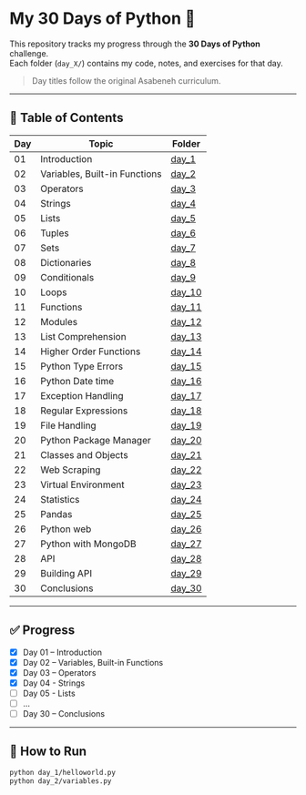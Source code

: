 # My 30 Days of Python 🐍

This repository tracks my progress through the **30 Days of Python** challenge.  
Each folder (`day_X/`) contains my code, notes, and exercises for that day.

> Day titles follow the original Asabeneh curriculum.

---

## 📅 Table of Contents

| Day | Topic                         | Folder             |
| --- | ----------------------------- | ------------------ |
| 01  | Introduction                  | [day_1](./day_1)   |
| 02  | Variables, Built-in Functions | [day_2](./day_2)   |
| 03  | Operators                     | [day_3](./day_3)   |
| 04  | Strings                       | [day_4](./day_4)   |
| 05  | Lists                         | [day_5](./day_5)   |
| 06  | Tuples                        | [day_6](./day_6)   |
| 07  | Sets                          | [day_7](./day_7)   |
| 08  | Dictionaries                  | [day_8](./day_8)   |
| 09  | Conditionals                  | [day_9](./day_9)   |
| 10  | Loops                         | [day_10](./day_10) |
| 11  | Functions                     | [day_11](./day_11) |
| 12  | Modules                       | [day_12](./day_12) |
| 13  | List Comprehension            | [day_13](./day_13) |
| 14  | Higher Order Functions        | [day_14](./day_14) |
| 15  | Python Type Errors            | [day_15](./day_15) |
| 16  | Python Date time              | [day_16](./day_16) |
| 17  | Exception Handling            | [day_17](./day_17) |
| 18  | Regular Expressions           | [day_18](./day_18) |
| 19  | File Handling                 | [day_19](./day_19) |
| 20  | Python Package Manager        | [day_20](./day_20) |
| 21  | Classes and Objects           | [day_21](./day_21) |
| 22  | Web Scraping                  | [day_22](./day_22) |
| 23  | Virtual Environment           | [day_23](./day_23) |
| 24  | Statistics                    | [day_24](./day_24) |
| 25  | Pandas                        | [day_25](./day_25) |
| 26  | Python web                    | [day_26](./day_26) |
| 27  | Python with MongoDB           | [day_27](./day_27) |
| 28  | API                           | [day_28](./day_28) |
| 29  | Building API                  | [day_29](./day_29) |
| 30  | Conclusions                   | [day_30](./day_30) |

---

## ✅ Progress

- [x] Day 01 – Introduction
- [x] Day 02 – Variables, Built-in Functions
- [x] Day 03 – Operators
- [x] Day 04 - Strings
- [ ] Day 05 - Lists
- [ ] …
- [ ] Day 30 – Conclusions

---

## 🚀 How to Run

```bash
python day_1/helloworld.py
python day_2/variables.py
```
